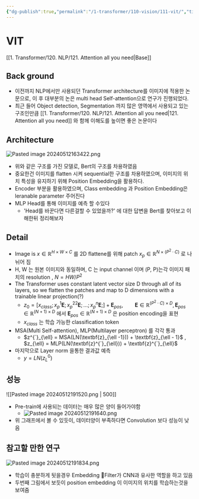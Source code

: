 ```yaml
---
{"dg-publish":true,"permalink":"/1-transformer/110-vision/111-vit/","title":"VIT","tags":["paper","summary","study"]}
---
```


# VIT
[[1. Transformer/120. NLP/121. Attention all you need\|Base]]
## Back ground

- 이전까지 NLP에서만 사용되던 Transformer  architecture를 이미지에 적용한 논문으로, 이 후 대부분의 논은 multi head Self-attention으로 연구가 진행되었다. 
- 최근 들어 Object detection, Segmentation 까지 많은 영역에서 사용되고 있는 구조인만큼 [[1. Transformer/120. NLP/121. Attention all you need\|121. Attention all you need]] 와 함께 이해도를 높이면 좋은 논문이다
## Architecture
![Pasted image 20240512163422.png](/img/user/0.%EC%A7%80%EC%8B%9D%EC%B0%BD%EA%B3%A0/030.%20source/Pasted%20image%2020240512163422.png)
- 위와 같은 구조를 가진 모델로, Bert의 구조를 차용하였음
- 중요한건 이미지를 flatten 시켜 sequential한 구조를 차용하였으며, 이미지의 위치 특성을 유지하기 위해 Position Embedding을 활용하다.
- Encoder 부분을 활용하였으며, Class embedding 과 Position Embedding은 leranable parameter 주어진다
- MLP Head를 통해 이미지를 예측 할 수있다 
	-  'Head를 바꾼다면 다른걸할 수 있었을까?' 에 대한 답변을 Bert를 찾아보고 이해한뒤 정리해보자

## Detail
- Image is $x \in \mathbb{R}^{H\times W\times C}$ 를 2D flattene를 위해 patch $x_p \in \mathbb{R}^{N\times ( P^2 \cdot C)}$ 로 나뉘어 짐
- H, W 는 원본 이미지와 동일하며, C 는 input channel 이며 (P, P)는각 이미지 패치의 resolution , $N = HW/P^2$ 
- The Transformer uses constant latent vector size D through all of its layers, so we flatten the patches and map to D dimensions with a trainable linear projection(?)
	- $z_0 = [x_{class}; x_p^1\textbf{E};x_p^22\textbf{E};...;x_p^n\textbf{E};] + \textbf{E}_{pos}, \qquad \textbf{E} \in \mathbb{R}^{(P^2 \cdot C) \times D } , \textbf{E}_{pos} \in \mathbb{R}^{(N+1)\times D}$   에서 $\textbf{E}_{pos} \in \mathbb{R}^{(N+1)\times D}$ 은 position encoding을 표현
	- $x_{class}$ 는 학습 가능한 classification token
- MSA(Multi Self-attention), MLP(Multilayer perceptron) 를 각각  통과
	- $z^{`}_{\ell} = MSA(LN(\textbf{z}_{\ell -1})) + \textbf{z}_{\ell - 1}$ ,  $z_{\ell} = MLP(LN(\textbf{z}^{`}_{\ell})) + \textbf{z}^{`}_{\ell}$ 
- 마지막으로 Layer norm 을통한 결과값 예측
	- $y = LN(z^0_L)$
## 성능
![[Pasted image 20240512191520.png \| 500]]

- Pre-train에 사용되는 데이터는 매우 많은 양이 들어가야함
	- ![Pasted image 20240512191640.png](/img/user/0.%EC%A7%80%EC%8B%9D%EC%B0%BD%EA%B3%A0/030.%20source/Pasted%20image%2020240512191640.png)
- 위 그래프에서 볼 수 있듯이, 데이터양이 부족하다면 Convolution 보다 성능이 낮음

## 참고할 만한 연구
 ![Pasted image 20240512191834.png](/img/user/0.%EC%A7%80%EC%8B%9D%EC%B0%BD%EA%B3%A0/030.%20source/Pasted%20image%2020240512191834.png)
 - 학습이 충분하게 됫을경우 Embedding Filter가 CNN과 유사한 역할을 하고 있음
 - 두번째 그림에서 보듯이 position embedding 이 이미지의 위치를 학습하는것을 보여줌